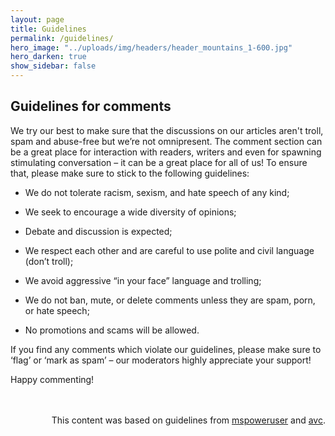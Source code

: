 ```yaml
---
layout: page
title: Guidelines
permalink: /guidelines/
hero_image: "../uploads/img/headers/header_mountains_1-600.jpg"
hero_darken: true
show_sidebar: false
---
```



## Guidelines for comments

We try our best to make sure that the discussions on our articles aren't troll, spam and abuse-free but we’re not omnipresent. The comment section can be a great place for interaction with readers, writers and even for spawning stimulating conversation – it can be a great place for all of us! To ensure that, please make sure to stick to the following guidelines:

- We do not tolerate racism, sexism, and hate speech of any kind;

- We seek to encourage a wide diversity of opinions;

- Debate and discussion is expected;

- We respect each other and are careful to use polite and civil language (don’t troll);

- We avoid aggressive “in your face” language and trolling;

- We do not ban, mute, or delete comments unless they are spam, porn, or hate speech;

- No promotions and scams will be allowed.


If you find any comments which violate our guidelines, please make sure to ‘flag’ or ‘mark as spam’ – our moderators highly appreciate your support!

Happy commenting!

<br>
<br>
<div style="text-align: right"> This content was based on guidelines from <a href="https://mspoweruser.com/guidelines/">mspoweruser</a> and <a href="https://avc.com/2017/01/avc-community-code-of-conduct/">avc</a>. </div>




